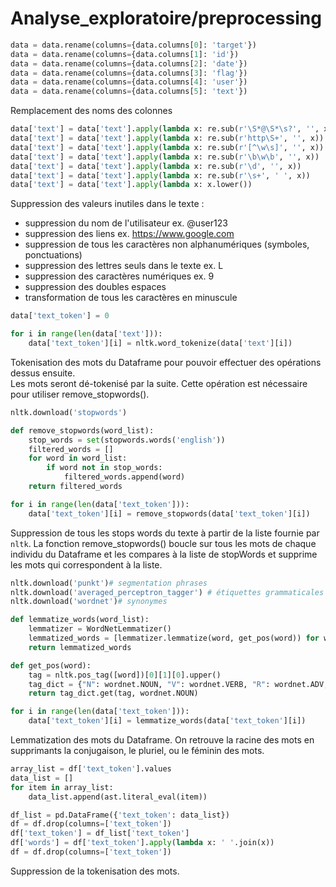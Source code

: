 # Analyse_exploratoire/preprocessing

```python
data = data.rename(columns={data.columns[0]: 'target'})
data = data.rename(columns={data.columns[1]: 'id'})
data = data.rename(columns={data.columns[2]: 'date'})
data = data.rename(columns={data.columns[3]: 'flag'})
data = data.rename(columns={data.columns[4]: 'user'})
data = data.rename(columns={data.columns[5]: 'text'})
```
Remplacement des noms des colonnes  

```python
data['text'] = data['text'].apply(lambda x: re.sub(r'\S*@\S*\s?', '', x))
data['text'] = data['text'].apply(lambda x: re.sub(r'http\S+', '', x))
data['text'] = data['text'].apply(lambda x: re.sub(r'[^\w\s]', '', x))
data['text'] = data['text'].apply(lambda x: re.sub(r'\b\w\b', '', x))
data['text'] = data['text'].apply(lambda x: re.sub(r'\d', '', x))
data['text'] = data['text'].apply(lambda x: re.sub(r'\s+', ' ', x))
data['text'] = data['text'].apply(lambda x: x.lower())
```
Suppression des valeurs inutiles dans le texte :
- suppression du nom de l'utilisateur ex. @user123
- suppression des liens ex. https://www.google.com
- suppression de tous les caractères non alphanumériques (symboles, ponctuations)
- suppression des lettres seuls dans le texte ex. L
- suppression des caractères numériques ex. 9
- suppression des doubles espaces
- transformation de tous les caractères en minuscule  

```python
data['text_token'] = 0

for i in range(len(data['text'])):
    data['text_token'][i] = nltk.word_tokenize(data['text'][i])
```
Tokenisation des mots du Dataframe pour pouvoir effectuer des opérations dessus ensuite.  
Les mots seront dé-tokenisé par la suite. Cette opération est nécessaire pour utiliser remove_stopwords().  

```python
nltk.download('stopwords')

def remove_stopwords(word_list):
    stop_words = set(stopwords.words('english'))
    filtered_words = []
    for word in word_list:
        if word not in stop_words:
            filtered_words.append(word)
    return filtered_words

for i in range(len(data['text_token'])):
    data['text_token'][i] = remove_stopwords(data['text_token'][i])
```
Suppression de tous les stops words du texte à partir de la liste fournie par `nltk`.
La fonction remove_stopwords() boucle sur tous les mots de chaque individu du Dataframe et les compares à la liste de stopWords et supprime les mots qui correspondent à la liste.

```python
nltk.download('punkt')# segmentation phrases
nltk.download('averaged_perceptron_tagger') # étiquettes grammaticales
nltk.download('wordnet')# synonymes

def lemmatize_words(word_list):
    lemmatizer = WordNetLemmatizer()
    lemmatized_words = [lemmatizer.lemmatize(word, get_pos(word)) for word in word_list]
    return lemmatized_words

def get_pos(word):
    tag = nltk.pos_tag([word])[0][1][0].upper()
    tag_dict = {"N": wordnet.NOUN, "V": wordnet.VERB, "R": wordnet.ADV, "J": wordnet.ADJ}
    return tag_dict.get(tag, wordnet.NOUN)

for i in range(len(data['text_token'])):
    data['text_token'][i] = lemmatize_words(data['text_token'][i])
```  
Lemmatization des mots du Dataframe. On retrouve la racine des mots en supprimants la conjugaison, le pluriel, ou le féminin des mots.  

```python
array_list = df['text_token'].values
data_list = []
for item in array_list:
    data_list.append(ast.literal_eval(item))

df_list = pd.DataFrame({'text_token': data_list})
df = df.drop(columns=['text_token'])
df['text_token'] = df_list['text_token']
df['words'] = df['text_token'].apply(lambda x: ' '.join(x))
df = df.drop(columns=['text_token'])
```  
Suppression de la tokenisation des mots.